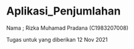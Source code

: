 # Aplikasi_Penjumlahan

Nama ; Rizka Muhamad Pradana
(C1983207008)


Tugas untuk yang diberikan 12 Nov 2021
